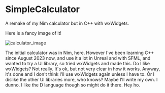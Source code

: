 # SimpleCalculator
A remake of my Nim calculator but in C++ with wxWidgets.

Here is a fancy image of it!

![calculator_image](https://github.com/ostanton/SimpleCalculator/assets/114495956/fb3f7bc8-c13a-435a-a961-68b1a99981c0)

The initial calculator was in Nim, here. However I've been learning C++ since August 2023 now, and use it a lot in Unreal and with SFML, and wanted to try a UI library, so tried wxWidgets and made this. Do I like wxWidgets? Not really. It's ok, but not very clear in how it works. Anyway, it's done and I don't think I'll use wxWidgets again unless I have to. Or I dislike the other UI libraries more, who knows‽ Maybe I'll write my own. I dunno. I like the D language though so might do it there. Hey ho.
